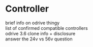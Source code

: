 # Controller

brief info on odrive thingy\
list of confirmed compatible controllers\
odrive 3.6 clone info + disclosure\
answer the 24v vs 56v question
